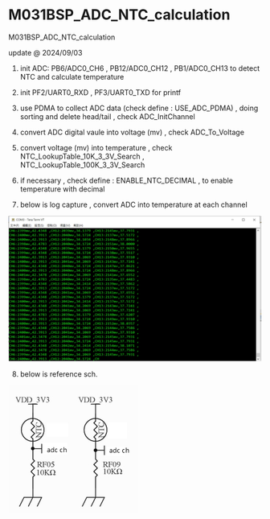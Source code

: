 # M031BSP_ADC_NTC_calculation
 M031BSP_ADC_NTC_calculation


update @ 2024/09/03

1. init ADC: PB6/ADC0_CH6 , PB12/ADC0_CH12 , PB1/ADC0_CH13 to detect NTC and calculate temperature

2. init PF2/UART0_RXD , PF3/UART0_TXD for printf

3. use PDMA to collect ADC data (check define : USE_ADC_PDMA) , doing sorting and delete head/tail , check ADC_InitChannel

4. convert ADC digital vaule into voltage (mv) , check ADC_To_Voltage

5. convert voltage (mv) into temperature , check NTC_LookupTable_10K_3_3V_Search , NTC_LookupTable_100K_3_3V_Search

6. if necessary , check define : ENABLE_NTC_DECIMAL , to enable temperature with decimal 

7. below is log capture , convert ADC into temperature at each channel 

![image](https://github.com/released/M031BSP_ADC_NTC_calculation/blob/master/log.jpg)

8. below is reference sch.

![image](https://github.com/released/M031BSP_ADC_NTC_calculation/blob/master/sch.jpg)

